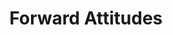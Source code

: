 ---
ee_id: '124'
site: '1'
type: '2'
long_id: 2011-118 Forward Attitudes
url: 2011-118-forward-attitudes
title: Forward Attitudes
year: '2011'
medium: 'Old Navy techno hoodie, iPod touch, clothes rack, Steely Dan mp3.  '
commission:
add_credit:
dims: 68 x 24 x 23 inches
pitch: ​Sound sculpture where a Steely Dan mp3 plays through ears buds on an Old Navy
  "TECHNO" hoodie.
ps:
live_url:
related:
youtube:
imgs: forward-attitudes-2011-118-full-database-ih_1.jpg
subheading:
year2: '2011'
download:
add_credits:
related_code:
layout: things-i-made
---